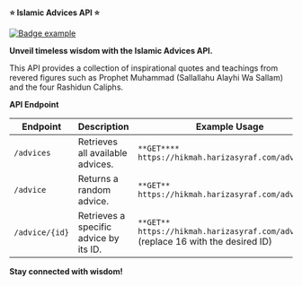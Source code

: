 **⭐️ Islamic Advices API ⭐️**

[![Badge example](https://img.shields.io/badge/-JavaScript-grey?logo=JavaScript&logoColor=F7DF1E&labelColor=black&logoWidth=20)](https://img.shields.io/badge/-JavaScript-grey?logo=JavaScript&logoColor=F7DF1E&labelColor=black&logoWidth=20)

**Unveil timeless wisdom with the Islamic Advices API.**  

This API provides a collection of inspirational quotes and teachings from revered figures such as Prophet Muhammad (Sallallahu Alayhi Wa Sallam) and the four Rashidun Caliphs. 

**API Endpoint**

| Endpoint | Description | Example Usage |
|---|---|---|
| `/advices` | Retrieves all available advices. | `**GET**** https://hikmah.harizasyraf.com/advices` |
| `/advice` | Returns a random advice. | `**GET** https://hikmah.harizasyraf.com/advice` |
| `/advice/{id}` | Retrieves a specific advice by its ID. | `**GET** https://hikmah.harizasyraf.com/advice/16` (replace 16 with the desired ID) |

**Stay connected with wisdom!**

